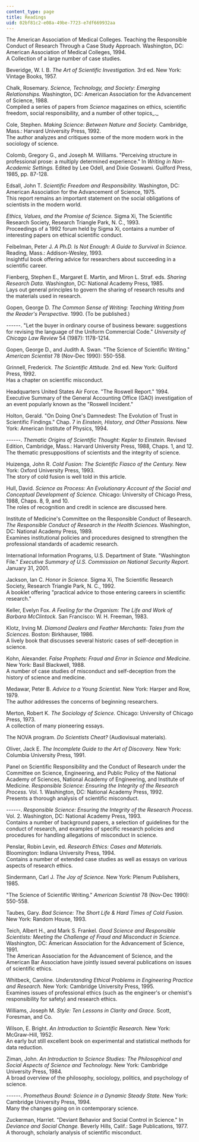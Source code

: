 ```yaml
---
content_type: page
title: Readings
uid: 02bf81c2-e08a-49be-7723-e7df669932aa
---
```


The American Association of Medical Colleges. Teaching the Responsible Conduct of Research Through a Case Study Approach. Washington, DC: American Association of Medical Colleges, 1994.  
A Collection of a large number of case studies.

Beveridge, W. I. B. _The Art of Scientific Investigation._ 3rd ed. New York: Vintage Books, 1957.

Chalk, Rosemary. _Science, Technology, and Society: Emerging Relationships._ Washington, DC: American Association for the Advancement of Science, 1988.  
Compiled a series of papers from _Science_ magazines on ethics, scientific freedom, social responsibility, and a number of other topics_._

Cole, Stephen. _Making Science: Between Nature and Society._ Cambridge, Mass.: Harvard University Press, 1992.  
The author analyzes and critiques some of the more modern work in the sociology of science.

Colomb, Gregory G., and Joseph M. Williams. "Perceiving structure in professional prose: a multiply determined experience." In _Writing in Non-Academic Settings._ Edited by Lee Odell, and Dixie Goswami. Guilford Press, 1985, pp. 87-128.

Edsall, John T. _Scientific Freedom and Responsibility._ Washington, DC: American Association for the Advancement of Science, 1975.  
This report remains an important statement on the social obligations of scientists in the modern world.

_Ethics, Values, and the Promise of Science._ Sigma Xi, The Scientific Research Society, Research Triangle Park, N. C., 1993.  
Proceedings of a 1992 forum held by Sigma Xi, contains a number of interesting papers on ethical scientific conduct.

Feibelman, Peter J. _A Ph.D. Is Not Enough: A Guide to Survival in Science._ Reading, Mass.: Addison-Wesley, 1993.  
Insightful book offering advice for researchers about succeeding in a scientific career.

Fienberg, Stephen E., Margaret E. Martin, and Miron L. Straf. eds. _Sharing Research Data._ Washington, DC: National Academy Press, 1985.  
Lays out general principles to govern the sharing of research results and the materials used in research.

Gopen, George D. _The Common Sense of Writing: Teaching Writing from the Reader's Perspective._ 1990. (To be published.)

\------. "Let the buyer in ordinary course of business beware: suggestions for revising the language of the Uniform Commercial Code." _University of Chicago Law Review_ 54 (1987): 1178-1214.

Gopen, George D., and Judith A. Swan. "The Science of Scientific Writing." _American Scientist_ 78 (Nov-Dec 1990): 550-558.

Grinnell, Frederick. _The Scientific Attitude._ 2nd ed. New York: Guilford Press, 1992.  
Has a chapter on scientific misconduct.

Headquarters United States Air Force. "The Roswell Report." 1994.  
Executive Summary of the General Accounting Office (GAO) investigation of an event popularly known as the "Roswell Incident."

Holton, Gerald. "On Doing One's Damnedest: The Evolution of Trust in Scientific Findings." Chap. 7 in _Einstein, History, and Other Passions._ New York: American Institute of Physics, 1994.

\------. _Thematic Origins of Scientific Thought: Kepler to Einstein._ Revised Edition, Cambridge, Mass.: Harvard University Press, 1988, Chaps. 1, and 12.  
The thematic presuppositions of scientists and the integrity of science.

Huizenga, John R. _Cold Fusion: The Scientific Fiasco of the Century._ New York: Oxford University Press, 1993.  
The story of cold fusion is well told in this article.

Hull, David. _Science as Process: An Evolutionary Account of the Social and Conceptual Development of Science._ Chicago: University of Chicago Press, 1988, Chaps. 8, 9, and 10.  
The roles of recognition and credit in science are discussed here.

Institute of Medicine's Committee on the Responsible Conduct of Research. _The_ _Responsible Conduct of Research in the Health Sciences._ Washington, DC: National Academy Press, 1989.  
Examines institutional policies and procedures designed to strengthen the professional standards of academic research.

International Information Programs, U.S. Department of State. "Washington File." _Executive Summary of U.S. Commission on National Security Report._ January 31, 2001.

Jackson, Ian C. _Honor in Science._ Sigma Xi, The Scientific Research Society, Research Triangle Park, N. C., 1992.  
A booklet offering "practical advice to those entering careers in scientific research."

Keller, Evelyn Fox. _A Feeling for the Organism: The Life and Work of Barbara McClintock._ San Francisco: W. H. Freeman, 1983.

Klotz, Irving M. _Diamond Dealers and Feather Merchants: Tales from the Sciences._ Boston: Birkhauser, 1986.  
A lively book that discusses several historic cases of self-deception in science.

Kohn, Alexander. _False Prophets: Fraud and Error in Science and Medicine._ New York: Basil Blackwell, 1988.  
A number of case studies of misconduct and self-deception from the history of science and medicine.

Medawar, Peter B. _Advice to a Young Scientist._ New York: Harper and Row, 1979.  
The author addresses the concerns of beginning researchers.

Merton, Robert K. _The Sociology of Science._ Chicago: University of Chicago Press, 1973.  
A collection of many pioneering essays.

The NOVA program. _Do Scientists Cheat?_ (Audiovisual materials).

Oliver, Jack E. _The Incomplete Guide to the Art of Discovery._ New York: Columbia University Press, 1991.

Panel on Scientific Responsibility and the Conduct of Research under the Committee on Science, Engineering, and Public Policy of the National Academy of Sciences, National Academy of Engineering, and Institute of Medicine. _Responsible Science: Ensuring the Integrity of the Research Process._ Vol. 1. Washington, DC: National Academy Press, 1992.  
Presents a thorough analysis of scientific misconduct.

\------. _Responsible Science: Ensuring the Integrity of the Research Process._ Vol. 2. Washington, DC: National Academy Press, 1993.  
Contains a number of background papers, a selection of guidelines for the conduct of research, and examples of specific research policies and procedures for handling allegations of misconduct in science.

Penslar, Robin Levin, ed. _Research Ethics: Cases and Materials._ Bloomington: Indiana University Press, 1994.  
Contains a number of extended case studies as well as essays on various aspects of research ethics.

Sindermann, Carl J. _The Joy of Science._ New York: Plenum Publishers, 1985.

"The Science of Scientific Writing." _American Scientist_ 78 (Nov-Dec 1990): 550-558.

Taubes, Gary. _Bad Science: The Short Life & Hard Times of Cold Fusion._ New York: Random House, 1993.

Teich, Albert H., and Mark S. Frankel. _Good Science and Responsible Scientists: Meeting the Challenge of Fraud and Misconduct in Science._ Washington, DC: American Association for the Advancement of Science, 1991.  
The American Association for the Advancement of Science, and the American Bar Association have jointly issued several publications on issues of scientific ethics.

Whitbeck, Caroline. _Understanding Ethical Problems in Engineering Practice and Research._ New York: Cambridge University Press, 1995.  
Examines issues of professional ethics (such as the engineer's or chemist's responsibility for safety) and research ethics.

Williams, Joseph M. _Style: Ten Lessons in Clarity and Grace._ Scott, Foresman, and Co.

Wilson, E. Bright. _An Introduction to Scientific Research._ New York: McGraw-Hill, 1952.  
An early but still excellent book on experimental and statistical methods for data reduction.

Ziman, John. _An Introduction to Science Studies: The Philosophical and Social Aspects of Science and Technology._ New York: Cambridge University Press, 1984.  
A broad overview of the philosophy, sociology, politics, and psychology of science.

\------. _Prometheus Bound: Science in a Dynamic Steady State._ New York: Cambridge University Press, 1994.  
Many the changes going on in contemporary science.

Zuckerman, Harriet. "Deviant Behavior and Social Control in Science." In _Deviance and Social Change._ Beverly Hills, Calif.: Sage Publications, 1977.  
A thorough, scholarly analysis of scientific misconduct.